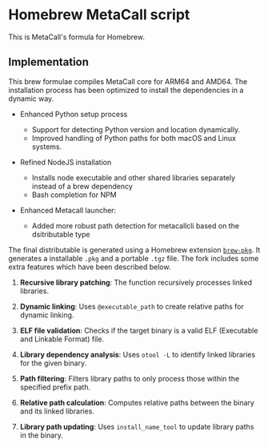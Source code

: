 # Homebrew MetaCall script

This is MetaCall's formula for Homebrew.

## Implementation

This brew formulae compiles MetaCall core for ARM64 and AMD64. The installation process has been optimized to install the dependencies in a dynamic way.

- Enhanced Python setup process
    - Support for detecting Python version and location dynamically.
    - Improved handling of Python paths for both macOS and Linux systems.

- Refined NodeJS installation
    - Installs node executable and other shared libraries separately instead of a brew dependency
    - Bash completion for NPM

- Enhanced Metacall launcher:
    - Added more robust path detection for metacallcli based on the dsitributable type

The final distributable is generated using a Homebrew extension [`brew-pkg`](https://github.com/metacall/brew-pkg). It generates a installable `.pkg` and a portable `.tgz` file. The fork includes some extra features which have been described below.

1. **Recursive library patching**: The function recursively processes linked libraries.

2. **Dynamic linking**: Uses `@executable_path` to create relative paths for dynamic linking.

3. **ELF file validation**: Checks if the target binary is a valid ELF (Executable and Linkable Format) file.

4. **Library dependency analysis**: Uses `otool -L` to identify linked libraries for the given binary.

5. **Path filtering**: Filters library paths to only process those within the specified prefix path.

6. **Relative path calculation**: Computes relative paths between the binary and its linked libraries.

7. **Library path updating**: Uses `install_name_tool` to update library paths in the binary.
